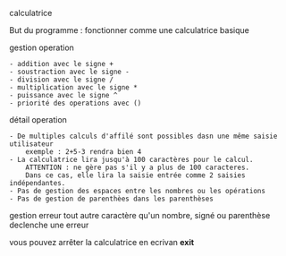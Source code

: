 calculatrice

But du programme : fonctionner comme une calculatrice basique

gestion operation

    - addition avec le signe +
    - soustraction avec le signe -
    - division avec le signe /
    - multiplication avec le signe * 
    - puissance avec le signe ^
    - priorité des operations avec ()

détail operation

    - De multiples calculs d'affilé sont possibles dasn une même saisie utilisateur
        exemple : 2+5-3 rendra bien 4
    - La calculatrice lira jusqu'à 100 caractères pour le calcul. 
        ATTENTION : ne gère pas s'il y a plus de 100 caracteres. 
        Dans ce cas, elle lira la saisie entrée comme 2 saisies indépendantes.
    - Pas de gestion des espaces entre les nombres ou les opérations
    - Pas de gestion de parenthèes dans les parenthèses

gestion erreur
tout autre caractère qu'un nombre, signé ou parenthèse declenche une erreur

vous pouvez arrêter la calculatrice en ecrivan **exit**
